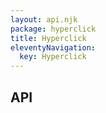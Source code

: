 ```yaml
---
layout: api.njk
package: hyperclick
title: Hyperclick
eleventyNavigation:
  key: Hyperclick
---
```


## API
